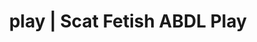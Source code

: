 ---
categories:
- Shibari
- Latex Fetish
- Virtual Sex
- ASMR Erotica
- Femdom
image: /assets/images/1747714216872.jpg
layout: post
schema:
  description: Premium adult content featuring Scat Fetish, ABDL Play. High-quality
    images with erotic themes.
  keywords:
  - Roleplay Fantasies
  - Immersive Erotica
  - Nerdy Seduction
  - ABDL Play
  - Body Positivity
  - Tattooed Beauties
  - Scat Fetish
  name: 1747714216872 | Scat Fetish ABDL Play
  type: VisualArtwork
seo:
  description: Featured content with exclusive Scat Fetish, ABDL Play. HD images available.
  keywords: Scat Fetish, ABDL Play
  og_image: /assets/images/1747714216872.jpg
  schema_type: VisualArtwork
tags:
- '#play'
- Scat Fetish
- ABDL Play
title: play | Scat Fetish ABDL Play
---